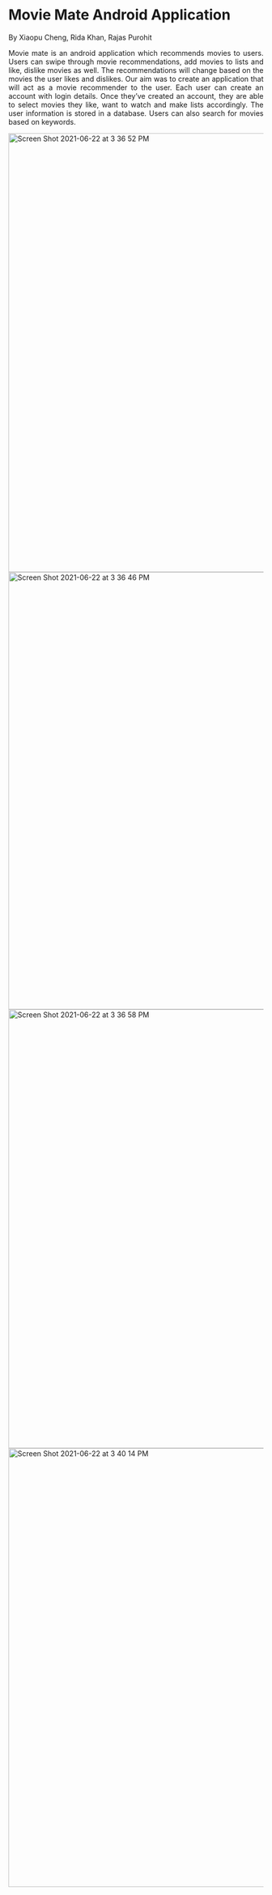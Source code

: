 # Movie Mate Android Application

By Xiaopu Cheng, Rida Khan, Rajas Purohit

<p align = "justify">
Movie mate is an android application which recommends movies to users. Users can swipe through movie recommendations, add movies to lists and like, dislike movies as well. The recommendations will change based on the movies the user likes and dislikes. Our aim was to create an application that will act as a movie recommender to the user. Each user can create an account with login details. Once they’ve created an account, they are able to select movies they like, want to watch and make lists accordingly. The user information is stored in a database. Users can also search for movies based on keywords. </p>

<img width="867" alt="Screen Shot 2021-06-22 at 3 36 52 PM" src="https://user-images.githubusercontent.com/32781544/122918079-9904cc80-d313-11eb-952b-f2f569a01a96.png">
<img width="864" alt="Screen Shot 2021-06-22 at 3 36 46 PM" src="https://user-images.githubusercontent.com/32781544/122918091-9ace9000-d313-11eb-9732-88c5e50c7197.png">
<img width="867" alt="Screen Shot 2021-06-22 at 3 36 58 PM" src="https://user-images.githubusercontent.com/32781544/122918096-9bffbd00-d313-11eb-8c4d-9bf6740d24d2.png">

<img width="867" alt="Screen Shot 2021-06-22 at 3 40 14 PM" src="https://user-images.githubusercontent.com/32781544/122918439-fc8efa00-d313-11eb-94b9-5a0d208727f5.png">
